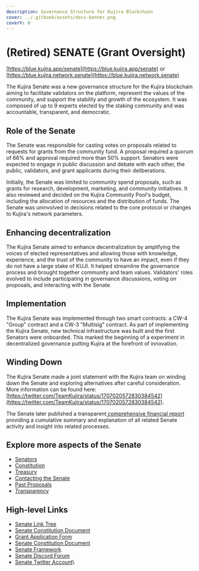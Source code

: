 ```yaml
---
description: Governance Structure for Kujira Blockchain
cover: ../.gitbook/assets/docs-banner.png
coverY: 0
---
```


# (Retired) SENATE (Grant Oversight)

[https://blue.kujira.app/senate](https://blue.kujira.app/senate) or [https://blue.kujira.network.senate](https://blue.kujira.network.senate)

The Kujira Senate was a new governance structure for the Kujira blockchain aiming to facilitate validators on the platform, represent the values of the community, and support the stability and growth of the ecosystem. It was composed of up to 9 experts elected by the staking community and was accountable, transparent, and democratic.

## Role of the Senate

The Senate was responsible for casting votes on proposals related to requests for grants from the community fund. A proposal required a quorum of 66% and approval required more than 50% support. Senators were expected to engage in public discussion and debate with each other, the public, validators, and grant applicants during their deliberations.

Initially, the Senate was limited to community spend proposals, such as grants for research, development, marketing, and community initiatives. It also reviewed and decided on the Kujira Community Pool's budget, including the allocation of resources and the distribution of funds. The Senate was uninvolved in decisions related to the core protocol or changes to Kujira's network parameters.

## Enhancing decentralization

The Kujira Senate aimed to enhance decentralization by amplifying the voices of elected representatives and allowing those with knowledge, experience, and the trust of the community to have an impact, even if they do not have a large stake of KUJI. It helped streamline the governance process and brought together community and team values. Validators' roles evolved to include participating in governance discussions, voting on proposals, and interacting with the Senate.

## Implementation

The Kujira Senate was implemented through two smart contracts: a CW-4 "Group" contract and a CW-3 "Multisig" contract. As part of implementing the Kujira Senate, new technical infrastructure was built and the first Senators were onboarded. This marked the beginning of a experiment in decentralized governance putting Kujira at the forefront of innovation.&#x20;

## Winding Down

The Kujira Senate made a joint statement with the Kujira team on winding down the Senate and exploring alternatives after careful consideration. More information can be found here: [https://twitter.com/TeamKujira/status/1707020572830384542](https://twitter.com/TeamKujira/status/1707020572830384542).

The Senate later published a transparent[ comprehensive financial report](https://medium.com/team-kujira/senate-financial-activity-a-cumulative-report-be84888ef0f0#d468) providing a cumulative summary and explanation of all related Senate activity and insight into related processes.&#x20;

## Explore more aspects of the Senate

* [Senators](senate/senators.md)
* [Constitution](senate/constitution.md)
* [Treasury](senate/treasury.md)
* [Contacting the Senate](senate/contacting-the-senate.md)
* [Past Proposals](senate/past-senate-proposals.md)
* [Transparency](senate/transparency.md)

## High-level Links

* [Senate Link Tree](https://heather-bandana-e21.notion.site/Links-to-all-the-Senate-documents-ac6e808eb3d3491f94f8450cb9575b1f)
* [Senate Constitution Document](https://heather-bandana-e21.notion.site/Kujira-Senate-Constitution-v0-1-604e5850cfdd41718634e04cf23119fa)
* [Grant Application Form](https://docs.google.com/forms/d/e/1FAIpQLSfHmfZ8R46FOi0d4dMM9-IUnmUyUlc9dB5rqKyoB2Wghs4jAA/viewform)
* [Senate Constitution Document](https://heather-bandana-e21.notion.site/Kujira-Senate-Constitution-v0-1-604e5850cfdd41718634e04cf23119fa)
* [Senate Framework](https://heather-bandana-e21.notion.site/The-Senate-framework-b52b1d888fe649f69361fe1f4809c380)
* [Senate Discord Forum](https://discord.com/channels/970650215801569330/1021059072050597920)
* [Senate Twitter Account](https://twitter.com/KujiraSenate)\
